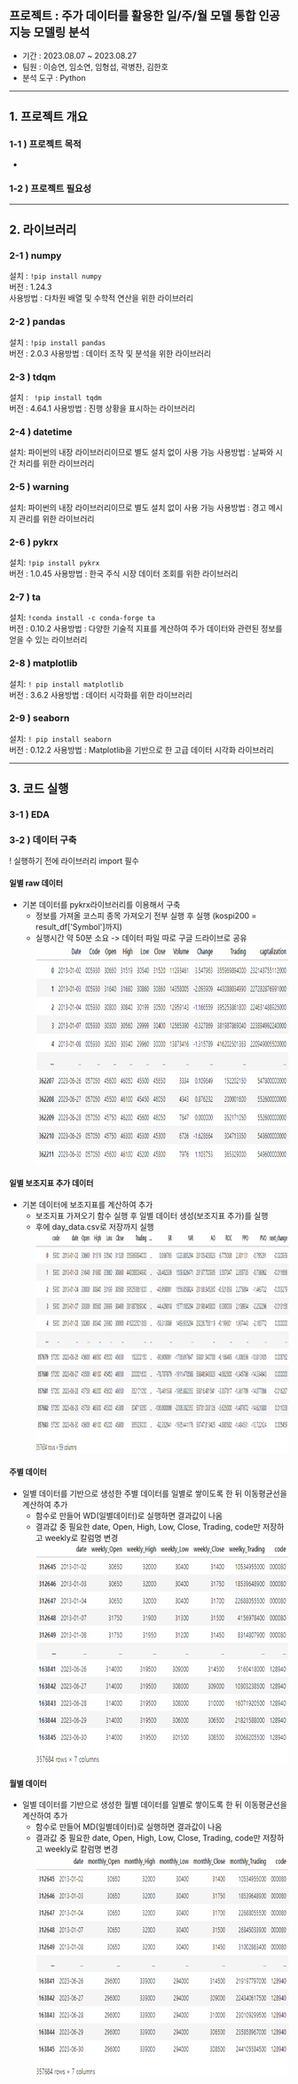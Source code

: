 ## 프로젝트 : 주가 데이터를 활용한 일/주/월 모델 통합 인공지능 모델링 분석

- 기간 : 2023.08.07 ~ 2023.08.27
- 팀원 : 이승연, 임소연, 임형섭, 곽병찬, 김한호
- 분석 도구 : Python

***

## 1. 프로젝트 개요
### 1-1 ) 프로젝트 목적
- 

### 1-2 ) 프로젝트 필요성 

***

## 2. 라이브러리  
### 2-1 ) numpy
설치 : ``` !pip install numpy ```<br>
버전 : 1.24.3 <br>
사용방법 : 다차원 배열 및 수학적 연산을 위한 라이브러리 <br>

### 2-2 ) pandas  
설치 :  ``` !pip install pandas ```<br>
버전 : 2.0.3
사용방법 : 데이터 조작 및 분석을 위한 라이브러리

### 2-3 ) tdqm
설치 :  ```  !pip install tqdm ```<br>
버전 : 4.64.1
사용방법 : 진행 상황을 표시하는 라이브러리

### 2-4 )  datetime
설치: 파이썬의 내장 라이브러리이므로 별도 설치 없이 사용 가능
사용방법 : 날짜와 시간 처리를 위한 라이브러리

### 2-5 )  warning
설치: 파이썬의 내장 라이브러리이므로 별도 설치 없이 사용 가능
사용방법 : 경고 메시지 관리를 위한 라이브러리

### 2-6 )  pykrx
설치: ``` !pip install pykrx ``` <br>
버전 : 1.0.45
사용방법 : 한국 주식 시장 데이터 조회를 위한 라이브러리

### 2-7 )  ta
설치: ``` !conda install -c conda-forge ta ``` <br>
버전 : 0.10.2
사용방법 : 다양한 기술적 지표를 계산하여 주가 데이터와 관련된 정보를 얻을 수 있는 라이브러리

### 2-8 ) matplotlib
설치: ``` ! pip install matplotlib ``` <br>
버전 : 3.6.2
사용방법 : 데이터 시각화를 위한 라이브러리

### 2-9 ) seaborn 
설치: ``` ! pip install seaborn ``` <br>
버전 : 0.12.2
사용방법 : Matplotlib을 기반으로 한 고급 데이터 시각화 라이브러리

***

## 3. 코드 실행

### 3-1 ) EDA 

### 3-2 ) 데이터 구축
! 실행하기 전에 라이브러리 import 필수
#### 일별 raw 데이터
- 기본 데이터를 pykrx라이브러리를 이용해서 구축
  - 정보를 가져올 코스피 종목 가져오기 전부 실행 후 실행 (kospi200 = result_df['Symbol']까지)
  - 실행시간 약 50분 소요 -> 데이터 파일 따로 구글 드라이브로 공유
<img src="raw_data.png" width="800px" height="400px" title="기본데이터" alt="기본데이터"></img><br/>

#### 일별 보조지표 추가 데이터<br>
- 기본 데이터에 보조지표를 계산하여 추가
  - 보조지표 가져오기 함수 실행 후 일별 데이터 생성(보조지표 추가)를 실행
  - 후에 day_data.csv로 저장까지 실행
<img src="raw_data_index.png" width="800px" height="400px" title="일별 보조지표 데이터" alt="기본데이터"></img><br/>

#### 주별 데이터
- 일별 데이터를 기반으로 생성한 주별 데이터를 일별로 쌓이도록 한 뒤 이동평균선을 계산하여 추가
  - 함수로 만들어 WD(일별데이터)로 실행하면 결과값이 나옴
  - 결과값 중 필요한 date, Open, High,	Low,	Close,	Trading,	code만 저장하고 weekly로 칼럼명 변경
<img src="weekly_data.png" width="800px" height="400px" title="주별 데이터" alt="기본데이터"></img><br/>

#### 월별 데이터
- 일별 데이터를 기반으로 생성한 월별 데이터를 일별로 쌓이도록 한 뒤 이동평균선을 계산하여 추가
  - 함수로 만들어 MD(일별데이터)로 실행하면 결과값이 나옴
  - 결과값 중 필요한 date, Open, High,	Low,	Close,	Trading,	code만 저장하고 weekly로 칼럼명 변경
<img src="monthly_data.png" width="800px" height="400px" title="월별 데이터" alt="기본데이터"></img><br/>
